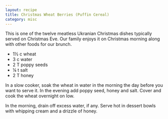 ```yaml
---
layout: recipe
title: Christmas Wheat Berries (Puffin Cereal)
category: misc
---
```

This is one of the twelve meatless Ukranian Christmas dishes typically served on Christmas Eve. Our family enjoys it on Christmas morning along with other foods for our brunch.

- 1½ c wheat
- 3 c water
- 2 T poppy seeds
- ¼ t salt
- 2 T honey
  
In a slow cooker, soak the wheat in water in the morning the day before you want to serve it. In the evening add poppy seed, honey and salt. Cover and cook the wheat overnight on low.

In the morning, drain off excess water, if any. Serve hot in dessert bowls with whipping cream and a drizzle of honey.

